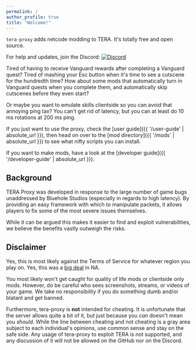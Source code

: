 ```yaml
---
permalink: /
author_profile: true
title: "Welcome!"
---
```


`tera-proxy` adds netcode modding to TERA. It's totally free and open source.

For help and updates, join the Discord: [![Discord](https://discordapp.com/api/guilds/281311998765957121/widget.png)](https://discord.gg/RR9zf85)

Tired of having to receive Vanguard rewards after completing a Vanguard quest? Tired of mashing your Esc button when it's time to see a cutscene for the hundredth time? How about some mods that automatically turn in Vanguard quests when you complete them, and automatically skip cutscenes before they even start?

Or maybe you want to emulate skills clientside so you can avoid that annoying ping tax? You can't get rid of latency, but you can at least do 10 ms rotations at 200 ms ping.

If you just want to use the proxy, check the [user guide]({{ '/user-guide' | absolute_url }}), then head on over to the [mod directory]({{ '/mods' | absolute_url }}) to see what nifty scripts you can install.

If you want to make mods, have a look at the [developer guide]({{ '/developer-guide' | absolute_url }}).

## Background

TERA Proxy was developed in response to the large number of game bugs unaddressed by Bluehole Studios (especially in regards to high latency). By providing an easy framework with which to manipulate packets, it allows players to fix some of the most severe issues themselves.

While it can be argued this makes it easier to find and exploit vulnerabilities, we believe the benefits vastly outweigh the risks.

## Disclaimer

Yes, this is most likely against the Terms of Service for whatever region you play on. Yes, this was a [big deal](https://forums.enmasse.com/tera/discussion/13823/cheating-and-third-party-tools-in-tera-you-wont-believe-what-happens-next) in NA.

You most likely won't get caught for quality of life mods or clientside only mods. However, do be careful who sees screenshots, streams, or videos of your game. We take no responsibility if you do something dumb and/or blatant and get banned.

Furthermore, tera-proxy is **not** intended for cheating. It is unfortunate that the server allows quite a bit of it, but just because you *can* doesn't mean you *should*. While the line between cheating and not cheating is a gray area subject to each individual's opinions, use common sense and stay on the safe side. Any usage of tera-proxy to exploit TERA is not supported, and any discussion of it will not be allowed on the GitHub nor on the Discord.
